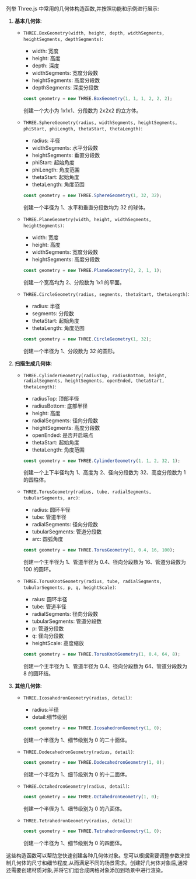 列举 Three.js 中常用的几何体构造函数,并按照功能和示例进行展示:
1. **基本几何体**:

   - `THREE.BoxGeometry(width, height, depth, widthSegments, heightSegments, depthSegments)`:
     - width: 宽度
     - height: 高度
     - depth: 深度
     - widthSegments: 宽度分段数
     - heightSegments: 高度分段数
     - depthSegments: 深度分段数

     ```javascript
     const geometry = new THREE.BoxGeometry(1, 1, 1, 2, 2, 2);
     ```
     创建一个大小为 1x1x1、分段数为 2x2x2 的立方体。

   - `THREE.SphereGeometry(radius, widthSegments, heightSegments, phiStart, phiLength, thetaStart, thetaLength)`:
     - radius: 半径
     - widthSegments: 水平分段数
     - heightSegments: 垂直分段数
     - phiStart: 起始角度
     - phiLength: 角度范围
     - thetaStart: 起始角度
     - thetaLength: 角度范围
     ```javascript
     const geometry = new THREE.SphereGeometry(1, 32, 32);
     ```
     创建一个半径为 1、水平和垂直分段数均为 32 的球体。

   - `THREE.PlaneGeometry(width, height, widthSegments, heightSegments)`:
     - width: 宽度
     - height: 高度
     - widthSegments: 宽度分段数
     - heightSegments: 高度分段数
     ```javascript
     const geometry = new THREE.PlaneGeometry(2, 2, 1, 1);
     ```
     创建一个宽高均为 2、分段数为 1x1 的平面。

   - `THREE.CircleGeometry(radius, segments, thetaStart, thetaLength)`:
     - radius: 半径
     - segments: 分段数
     - thetaStart: 起始角度
     - thetaLength: 角度范围
     ```javascript
     const geometry = new THREE.CircleGeometry(1, 32);
     ```
     创建一个半径为 1、分段数为 32 的圆形。

2. **扫描生成几何体**:

   - `THREE.CylinderGeometry(radiusTop, radiusBottom, height, radialSegments, heightSegments, openEnded, thetaStart, thetaLength)`:
     - radiusTop: 顶部半径
     - radiusBottom: 底部半径
     - height: 高度
     - radialSegments: 径向分段数
     - heightSegments: 高度分段数
     - openEnded: 是否开启端点
     - thetaStart: 起始角度
     - thetaLength: 角度范围
    
     ```javascript
     const geometry = new THREE.CylinderGeometry(1, 1, 2, 32, 1);
     ```
     创建一个上下半径均为 1、高度为 2、径向分段数为 32、高度分段数为 1 的圆柱体。

   - `THREE.TorusGeometry(radius, tube, radialSegments, tubularSegments, arc)`:
     - radius: 圆环半径
     - tube: 管道半径
     - radialSegments: 径向分段数
     - tubularSegments: 管道分段数
     - arc: 圆弧角度
     ```javascript
     const geometry = new THREE.TorusGeometry(1, 0.4, 16, 100);
     ```
     创建一个主半径为 1、管道半径为 0.4、径向分段数为 16、管道分段数为 100 的圆环。

   - `THREE.TorusKnotGeometry(radius, tube, radialSegments, tubularSegments, p, q, heightScale)`:
     - raius: 圆环半径
     - tube: 管道半径
     - radialSegments: 径向分段数
     - tubularSegments: 管道分段数
     - p: 管道分段数
     - q: 径向分段数
     - heightScale: 高度缩放
     ```javascript
     const geometry = new THREE.TorusKnotGeometry(1, 0.4, 64, 8);
     ```
     创建一个主半径为 1、管道半径为 0.4、径向分段数为 64、管道分段数为 8 的圆环结。

3. **其他几何体**:

   - `THREE.IcosahedronGeometry(radius, detail)`:
     - radius:半径
     - detail:细节级别
     ```javascript
     const geometry = new THREE.IcosahedronGeometry(1, 0);
     ```
     创建一个半径为 1、细节级别为 0 的二十面体。

   - `THREE.DodecahedronGeometry(radius, detail)`:
     ```javascript
     const geometry = new THREE.DodecahedronGeometry(1, 0);
     ```
     创建一个半径为 1、细节级别为 0 的十二面体。

   - `THREE.OctahedronGeometry(radius, detail)`:
     ```javascript
     const geometry = new THREE.OctahedronGeometry(1, 0);
     ```
     创建一个半径为 1、细节级别为 0 的八面体。

   - `THREE.TetrahedronGeometry(radius, detail)`:
     ```javascript
     const geometry = new THREE.TetrahedronGeometry(1, 0);
     ```
     创建一个半径为 1、细节级别为 0 的四面体。

这些构造函数可以帮助您快速创建各种几何体对象。您可以根据需要调整参数来控制几何体的尺寸和细节程度,从而满足不同的场景需求。创建好几何体对象后,通常还需要创建材质对象,并将它们组合成网格对象添加到场景中进行渲染。